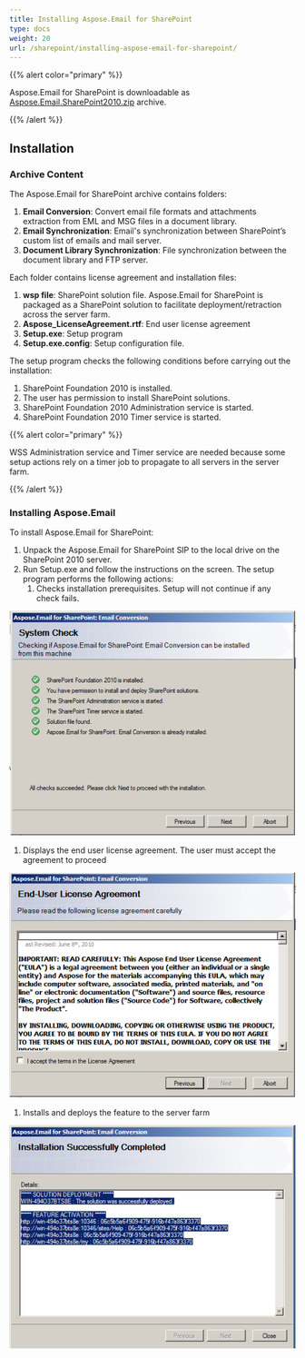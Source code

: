 ```yaml
---
title: Installing Aspose.Email for SharePoint
type: docs
weight: 20
url: /sharepoint/installing-aspose-email-for-sharepoint/
---
```



{{% alert color="primary" %}} 

Aspose.Email for SharePoint is downloadable as [Aspose.Email.SharePoint2010.zip](https://downloads.aspose.com/) archive. 

{{% /alert %}} 
## **Installation**
### **Archive Content**
The Aspose.Email for SharePoint archive contains folders:

1. **Email Conversion**: Convert email file formats and attachments extraction from EML and MSG files in a document library.
1. **Email Synchronization**: Email's synchronization between SharePoint’s custom list of emails and mail server.
1. **Document Library Synchronization**: File synchronization between the document library and FTP server.

Each folder contains license agreement and installation files:

1. **wsp file**: SharePoint solution file. Aspose.Email for SharePoint is packaged as a SharePoint solution to facilitate deployment/retraction across the server farm.
1. **Aspose_LicenseAgreement.rtf**: End user license agreement
1. **Setup.exe**: Setup program
1. **Setup.exe.config**: Setup configuration file.

The setup program checks the following conditions before carrying out the installation:

1. SharePoint Foundation 2010 is installed.
1. The user has permission to install SharePoint solutions.
1. SharePoint Foundation 2010 Administration service is started.
1. SharePoint Foundation 2010 Timer service is started.

{{% alert color="primary" %}} 

WSS Administration service and Timer service are needed because some setup actions rely on a timer job to propagate to all servers in the server farm.

{{% /alert %}} 
### **Installing Aspose.Email**
To install Aspose.Email for SharePoint:

1. Unpack the Aspose.Email for SharePoint SIP to the local drive on the SharePoint 2010 server.
1. Run Setup.exe and follow the instructions on the screen. The setup program performs the following actions: 
   1. Checks installation prerequisites. Setup will not continue if any check fails. 

![todo:image_alt_text](installing-aspose-email-for-sharepoint_1.png)




1. Displays the end user license agreement. The user must accept the agreement to proceed 

![todo:image_alt_text](installing-aspose-email-for-sharepoint_2.png)




1. Installs and deploys the feature to the server farm 

![todo:image_alt_text](installing-aspose-email-for-sharepoint_3.png)
